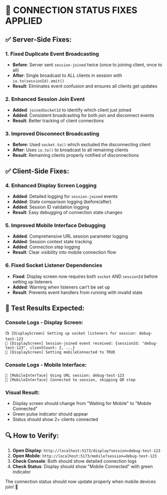 # 🔧 **CONNECTION STATUS FIXES APPLIED**

## ✅ **Server-Side Fixes:**

### **1. Fixed Duplicate Event Broadcasting**
- **Before**: Server sent `session-joined` twice (once to joining client, once to all)
- **After**: Single broadcast to ALL clients in session with `io.to(sessionId).emit()`
- **Result**: Eliminates event confusion and ensures all clients get updates

### **2. Enhanced Session Join Event**
- **Added**: `joinedSocketId` to identify which client just joined
- **Added**: Consistent broadcasting for both join and disconnect events
- **Result**: Better tracking of client connections

### **3. Improved Disconnect Broadcasting**
- **Before**: Used `socket.to()` which excluded the disconnecting client
- **After**: Uses `io.to()` to broadcast to all remaining clients
- **Result**: Remaining clients properly notified of disconnections

## ✅ **Client-Side Fixes:**

### **4. Enhanced Display Screen Logging**
- **Added**: Detailed logging for `session-joined` events
- **Added**: State comparison logging (before/after)
- **Added**: Session ID validation logging
- **Result**: Easy debugging of connection state changes

### **5. Improved Mobile Interface Debugging**
- **Added**: Comprehensive URL session parameter logging
- **Added**: Session context state tracking
- **Added**: Connection step logging
- **Result**: Clear visibility into mobile connection flow

### **6. Fixed Socket Listener Dependencies**
- **Fixed**: Display screen now requires both `socket` AND `sessionId` before setting up listeners
- **Added**: Warning when listeners can't be set up
- **Result**: Prevents event handlers from running with invalid state

## 🎯 **Test Results Expected:**

### **Console Logs - Display Screen:**
```
📺 [DisplayScreen] Setting up socket listeners for session: debug-test-123
📱 [DisplayScreen] Session-joined event received: {sessionId: "debug-test-123", clientCount: 2, ...}
📱 [DisplayScreen] Setting mobileConnected to TRUE
```

### **Console Logs - Mobile Interface:**
```
📱 [MobileInterface] Using URL session: debug-test-123
📱 [MobileInterface] Connected to session, skipping QR step
```

### **Visual Result:**
- Display screen should change from "Waiting for Mobile" to "Mobile Connected"
- Green pulse indicator should appear
- Status should show 2+ clients connected

## 🔍 **How to Verify:**

1. **Open Display**: `http://localhost:5173/display?session=debug-test-123`
2. **Open Mobile**: `http://localhost:5173/mobile?session=debug-test-123`  
3. **Check Console**: Both should show detailed connection logs
4. **Check Status**: Display should show "Mobile Connected" with green indicator

The connection status should now update properly when mobile devices join! 🎉
